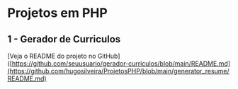 # Projetos em PHP

## 1 - Gerador de Curriculos 
[Veja o README do projeto no GitHub]([https://github.com/seuusuario/gerador-curriculos/blob/main/README.md](https://github.com/hugosilveira/ProjetosPHP/blob/main/generator_resume/README.md)
